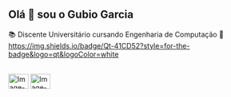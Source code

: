 ## Olá 👋 sou o Gubio Garcia

📚 Discente Universitário cursando Engenharia de Computação
🚀 https://img.shields.io/badge/Qt-41CD52?style=for-the-badge&logo=qt&logoColor=white

<div style="display: inline_block"><br>
  <img align="center" alt="Image-C++" height="30" width="40" src="https://img.shields.io/badge/C%2B%2B-00599C?style=for-the-badge&logo=c%2B%2B&logoColor=white">
  <img align="center" alt="Image-Python" height="30" width="40" src="https://img.shields.io/badge/Python-FFD43B?style=for-the-badge&logo=python&logoColor=blue">
</div>

<!--
**GubioGarcia/GubioGarcia** is a ✨ _special_ ✨ repository because its `README.md` (this file) appears on your GitHub profile.

Here are some ideas to get you started:

- 🔭 I’m currently working on ...
- 🌱 I’m currently learning ...
- 👯 I’m looking to collaborate on ...
- 🤔 I’m looking for help with ...
- 💬 Ask me about ...
- 📫 How to reach me: ...
- 😄 Pronouns: ...
- ⚡ Fun fact: ...
-->

